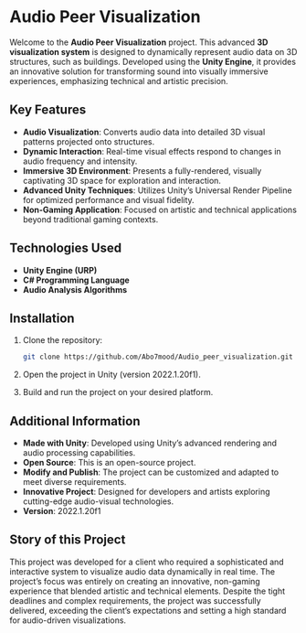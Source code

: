 # Audio Peer Visualization

Welcome to the **Audio Peer Visualization** project. This advanced **3D visualization system** is designed to dynamically represent audio data on 3D structures, such as buildings. Developed using the **Unity Engine**, it provides an innovative solution for transforming sound into visually immersive experiences, emphasizing technical and artistic precision.

## Key Features

- **Audio Visualization**: Converts audio data into detailed 3D visual patterns projected onto structures.
- **Dynamic Interaction**: Real-time visual effects respond to changes in audio frequency and intensity.
- **Immersive 3D Environment**: Presents a fully-rendered, visually captivating 3D space for exploration and interaction.
- **Advanced Unity Techniques**: Utilizes Unity’s Universal Render Pipeline for optimized performance and visual fidelity.
- **Non-Gaming Application**: Focused on artistic and technical applications beyond traditional gaming contexts.

## Technologies Used

- **Unity Engine (URP)**
- **C# Programming Language**
- **Audio Analysis Algorithms**

## Installation

1. Clone the repository:

   ```bash
   git clone https://github.com/Abo7mood/Audio_peer_visualization.git
   ```
2. Open the project in Unity (version 2022.1.20f1).
3. Build and run the project on your desired platform.

## Additional Information

- **Made with Unity**: Developed using Unity’s advanced rendering and audio processing capabilities.
- **Open Source**: This is an open-source project.
- **Modify and Publish**: The project can be customized and adapted to meet diverse requirements.
- **Innovative Project**: Designed for developers and artists exploring cutting-edge audio-visual technologies.
- **Version**: 2022.1.20f1

## Story of this Project

This project was developed for a client who required a sophisticated and interactive system to visualize audio data dynamically in real time. The project’s focus was entirely on creating an innovative, non-gaming experience that blended artistic and technical elements. Despite the tight deadlines and complex requirements, the project was successfully delivered, exceeding the client’s expectations and setting a high standard for audio-driven visualizations.
